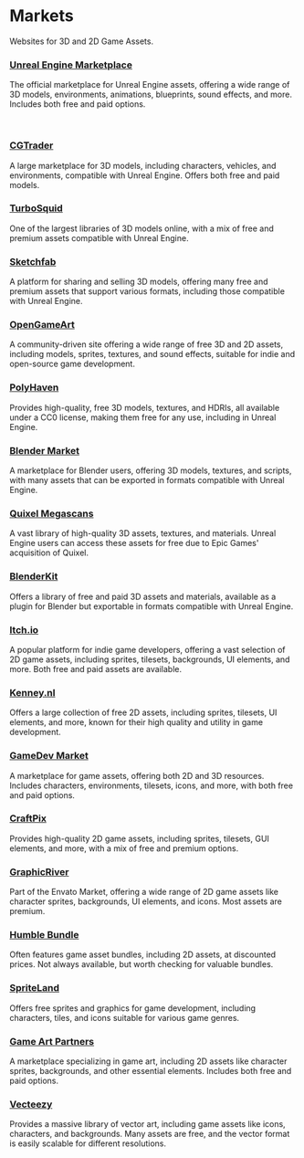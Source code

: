 # Markets

Websites for 3D and 2D Game Assets.

### [Unreal Engine Marketplace](https://www.unrealengine.com/marketplace)
 The official marketplace for Unreal Engine assets, offering a wide range of 3D models, environments, animations, blueprints, sound effects, and more. Includes both free and paid options.

<br />

### [CGTrader](https://www.cgtrader.com/)
 A large marketplace for 3D models, including characters, vehicles, and environments, compatible with Unreal Engine. Offers both free and paid models.

### [TurboSquid](https://www.turbosquid.com/)
 One of the largest libraries of 3D models online, with a mix of free and premium assets compatible with Unreal Engine.

### [Sketchfab](https://sketchfab.com/)
 A platform for sharing and selling 3D models, offering many free and premium assets that support various formats, including those compatible with Unreal Engine.

### [OpenGameArt](https://opengameart.org/)
 A community-driven site offering a wide range of free 3D and 2D assets, including models, sprites, textures, and sound effects, suitable for indie and open-source game development.

### [PolyHaven](https://polyhaven.com/)
 Provides high-quality, free 3D models, textures, and HDRIs, all available under a CC0 license, making them free for any use, including in Unreal Engine.

### [Blender Market](https://blendermarket.com/)
 A marketplace for Blender users, offering 3D models, textures, and scripts, with many assets that can be exported in formats compatible with Unreal Engine.

### [Quixel Megascans](https://quixel.com/megascans/)
 A vast library of high-quality 3D assets, textures, and materials. Unreal Engine users can access these assets for free due to Epic Games' acquisition of Quixel.

### [BlenderKit](https://www.blenderkit.com/)

 Offers a library of free and paid 3D assets and materials, available as a plugin for Blender but exportable in formats compatible with Unreal Engine.

### [Itch.io](https://itch.io/)

 A popular platform for indie game developers, offering a vast selection of 2D game assets, including sprites, tilesets, backgrounds, UI elements, and more. Both free and paid assets are available.

### [Kenney.nl](https://kenney.nl/)

 Offers a large collection of free 2D assets, including sprites, tilesets, UI elements, and more, known for their high quality and utility in game development.

### [GameDev Market](https://www.gamedevmarket.net/)

 A marketplace for game assets, offering both 2D and 3D resources. Includes characters, environments, tilesets, icons, and more, with both free and paid options.

### [CraftPix](https://craftpix.net/)

 Provides high-quality 2D game assets, including sprites, tilesets, GUI elements, and more, with a mix of free and premium options.

### [GraphicRiver](https://graphicriver.net/)

 Part of the Envato Market, offering a wide range of 2D game assets like character sprites, backgrounds, UI elements, and icons. Most assets are premium.

### [Humble Bundle](https://www.humblebundle.com/)

 Often features game asset bundles, including 2D assets, at discounted prices. Not always available, but worth checking for valuable bundles.

### [SpriteLand](https://www.spriteland.com/)

 Offers free sprites and graphics for game development, including characters, tiles, and icons suitable for various game genres.

### [Game Art Partners](https://gameartpartners.com/)

 A marketplace specializing in game art, including 2D assets like character sprites, backgrounds, and other essential elements. Includes both free and paid options.

### [Vecteezy](https://www.vecteezy.com/)

 Provides a massive library of vector art, including game assets like icons, characters, and backgrounds. Many assets are free, and the vector format is easily scalable for different resolutions.